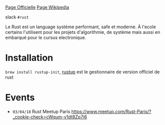 <!-- TITLE: Rust -->

[Page Officielle](https://www.rust-lang.org/en-US/)
[Page Wikipedia](https://en.wikipedia.org/wiki/Rust_(programming_language))

slack `#rust`

Le Rust est un language système performant, safe et moderne. À l'ecole certains l'utilisent pour les projets d'algorithmie, de système mais aussi en embarqué pour le cursus electronique.
# Installation
`brew install rustup-init`, [rustup](https://rustup.rs/) est le gestionnaire de version officiel de rust
# Events
- `03/04/18` Rust Meetup Paris https://www.meetup.com/Rust-Paris/?_cookie-check=cWqum-y1dt8Zp7i6